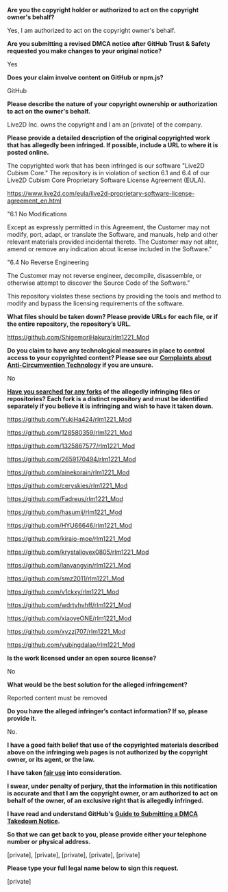 **Are you the copyright holder or authorized to act on the copyright owner's behalf?**

Yes, I am authorized to act on the copyright owner's behalf.

**Are you submitting a revised DMCA notice after GitHub Trust & Safety requested you make changes to your original notice?**

Yes

**Does your claim involve content on GitHub or npm.js?**

GitHub

**Please describe the nature of your copyright ownership or authorization to act on the owner's behalf.**

Live2D Inc. owns the copyright and I am an [private] of the company.

**Please provide a detailed description of the original copyrighted work that has allegedly been infringed. If possible, include a URL to where it is posted online.**

The copyrighted work that has been infringed is our software "Live2D Cubism Core." The repository is in violation of section 6.1 and 6.4 of our Live2D Cubism Core Proprietary Software License Agreement (EULA). 

https://www.live2d.com/eula/live2d-proprietary-software-license-agreement_en.html

"6.1 No Modifications

Except as expressly permitted in this Agreement, the Customer may not modify, port, adapt, or translate the Software, and manuals, help and other relevant materials provided incidental thereto. The Customer may not alter, amend or remove any indication about license included in the Software."

"6.4 No Reverse Engineering

The Customer may not reverse engineer, decompile, disassemble, or otherwise attempt to discover the Source Code of the Software."

This repository violates these sections by providing the tools and method to modify and bypass the licensing requirements of the software.

**What files should be taken down? Please provide URLs for each file, or if the entire repository, the repository’s URL.**

https://github.com/ShigemoriHakura/rlm1221_Mod

**Do you claim to have any technological measures in place to control access to your copyrighted content? Please see our <a href="https://docs.github.com/articles/guide-to-submitting-a-dmca-takedown-notice#complaints-about-anti-circumvention-technology">Complaints about Anti-Circumvention Technology</a> if you are unsure.**

No

**<a href="https://docs.github.com/articles/dmca-takedown-policy#b-what-about-forks-or-whats-a-fork">Have you searched for any forks</a> of the allegedly infringing files or repositories? Each fork is a distinct repository and must be identified separately if you believe it is infringing and wish to have it taken down.**

https://github.com/YukiHa424/rlm1221_Mod

https://github.com/128580359/rlm1221_Mod

https://github.com/1325867577/rlm1221_Mod

https://github.com/2659170494/rlm1221_Mod

https://github.com/ainekorain/rlm1221_Mod

https://github.com/ceryskies/rlm1221_Mod

https://github.com/Fadreus/rlm1221_Mod

https://github.com/hasumij/rlm1221_Mod

https://github.com/HYU66646/rlm1221_Mod

https://github.com/kiraio-moe/rlm1221_Mod

https://github.com/krystallovex0805/rlm1221_Mod

https://github.com/lanyangyin/rlm1221_Mod

https://github.com/smz2011/rlm1221_Mod

https://github.com/v1ckxy/rlm1221_Mod

https://github.com/wdrtyhvhff/rlm1221_Mod

https://github.com/xiaoyeONE/rlm1221_Mod

https://github.com/xyzzj707/rlm1221_Mod

https://github.com/yubingdalao/rlm1221_Mod

**Is the work licensed under an open source license?**

No

**What would be the best solution for the alleged infringement?**

Reported content must be removed

**Do you have the alleged infringer’s contact information? If so, please provide it.**

No.

**I have a good faith belief that use of the copyrighted materials described above on the infringing web pages is not authorized by the copyright owner, or its agent, or the law.**

**I have taken <a href="https://www.lumendatabase.org/topics/22">fair use</a> into consideration.**

**I swear, under penalty of perjury, that the information in this notification is accurate and that I am the copyright owner, or am authorized to act on behalf of the owner, of an exclusive right that is allegedly infringed.**

**I have read and understand GitHub's <a href="https://docs.github.com/articles/guide-to-submitting-a-dmca-takedown-notice/">Guide to Submitting a DMCA Takedown Notice</a>.**

**So that we can get back to you, please provide either your telephone number or physical address.**

[private], [private], [private], [private], [private]

**Please type your full legal name below to sign this request.**

[private]
